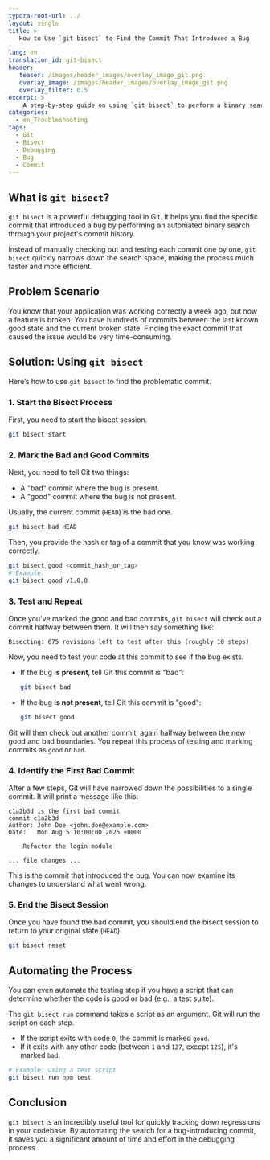 ```yaml
---
typora-root-url: ../
layout: single
title: >
   How to Use `git bisect` to Find the Commit That Introduced a Bug

lang: en
translation_id: git-bisect
header:
   teaser: /images/header_images/overlay_image_git.png
   overlay_image: /images/header_images/overlay_image_git.png
   overlay_filter: 0.5
excerpt: >
    A step-by-step guide on using `git bisect` to perform a binary search on your commit history and quickly pinpoint the exact commit that caused a bug.
categories:
  - en_Troubleshooting
tags:
  - Git
  - Bisect
  - Debugging
  - Bug
  - Commit
---
```


## What is `git bisect`?

`git bisect` is a powerful debugging tool in Git. It helps you find the specific commit that introduced a bug by performing an automated binary search through your project's commit history. 

Instead of manually checking out and testing each commit one by one, `git bisect` quickly narrows down the search space, making the process much faster and more efficient.

## Problem Scenario

You know that your application was working correctly a week ago, but now a feature is broken. You have hundreds of commits between the last known good state and the current broken state. Finding the exact commit that caused the issue would be very time-consuming.

## Solution: Using `git bisect`

Here’s how to use `git bisect` to find the problematic commit.

### 1. Start the Bisect Process

First, you need to start the bisect session. 

```bash
git bisect start
```

### 2. Mark the Bad and Good Commits

Next, you need to tell Git two things:
-   A "bad" commit where the bug is present.
-   A "good" commit where the bug is not present.

Usually, the current commit (`HEAD`) is the bad one.
```bash
git bisect bad HEAD
```

Then, you provide the hash or tag of a commit that you know was working correctly.
```bash
git bisect good <commit_hash_or_tag>
# Example:
git bisect good v1.0.0
```

### 3. Test and Repeat

Once you've marked the good and bad commits, `git bisect` will check out a commit halfway between them. It will then say something like:

```
Bisecting: 675 revisions left to test after this (roughly 10 steps)
```

Now, you need to test your code at this commit to see if the bug exists.
-   If the bug **is present**, tell Git this commit is "bad":
    ```bash
    git bisect bad
    ```
-   If the bug **is not present**, tell Git this commit is "good":
    ```bash
    git bisect good
    ```

Git will then check out another commit, again halfway between the new good and bad boundaries. You repeat this process of testing and marking commits as `good` or `bad`.

### 4. Identify the First Bad Commit

After a few steps, Git will have narrowed down the possibilities to a single commit. It will print a message like this:

```
c1a2b3d is the first bad commit
commit c1a2b3d
Author: John Doe <john.doe@example.com>
Date:   Mon Aug 5 10:00:00 2025 +0000

    Refactor the login module

... file changes ...
```

This is the commit that introduced the bug. You can now examine its changes to understand what went wrong.

### 5. End the Bisect Session

Once you have found the bad commit, you should end the bisect session to return to your original state (`HEAD`).

```bash
git bisect reset
```

## Automating the Process

You can even automate the testing step if you have a script that can determine whether the code is good or bad (e.g., a test suite).

The `git bisect run` command takes a script as an argument. Git will run the script on each step. 
-   If the script exits with code `0`, the commit is marked `good`.
-   If it exits with any other code (between `1` and `127`, except `125`), it's marked `bad`.

```bash
# Example: using a test script
git bisect run npm test
```

## Conclusion

`git bisect` is an incredibly useful tool for quickly tracking down regressions in your codebase. By automating the search for a bug-introducing commit, it saves you a significant amount of time and effort in the debugging process.
